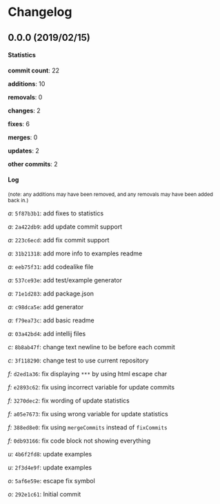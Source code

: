 # Changelog
## 0.0.0 (2019/02/15)
#### Statistics
**commit count**: 22

**additions**: 10

**removals**: 0

**changes**: 2

**fixes**: 6

**merges**: 0

**updates**: 2

**other commits**: 2

#### Log
<small>(note: any additions may have been removed, and any removals may have been added back in.)</small>

*a:* `5f87b3b1`: add fixes to statistics

*a:* `2a422db9`: add update commit support

*a:* `223c6ecd`: add fix commit support

*a:* `31b21318`: add more info to examples readme

*a:* `eeb75f31`: add codealike file

*a:* `537ce93e`: add test/example generator

*a:* `71e1d283`: add package.json

*a:* `c98dca5e`: add generator

*a:* `f79ea73c`: add basic readme

*a:* `03a42bd4`: add intellij files

*c:* `8b8ab47f`: change text newline to be before each commit

*c:* `3f118290`: change test to use current repository

*f:* `d2ed1a36`: fix displaying `***` by using html escape char

*f:* `e2893c62`: fix using incorrect variable for update commits

*f:* `3270dec2`: fix wording of update statistics

*f:* `a05e7673`: fix using wrong variable for update statistics

*f:* `388ed8e0`: fix using `mergeCommits` instead of `fixCommits`

*f:* `0db93166`: fix code block not showing everything

*u:* `4b6f2fd8`: update examples

*u:* `2f3d4e9f`: update examples

*o:* `5af6e59e`: escape fix symbol

*o:* `292e1c61`: Initial commit
